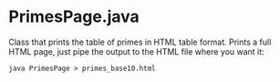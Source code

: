 # PrimesPage.java

Class that prints the table of primes in HTML table format.
Prints a full HTML page, just pipe the output to the HTML file
where you want it:

```
java PrimesPage > primes_base10.html
```
